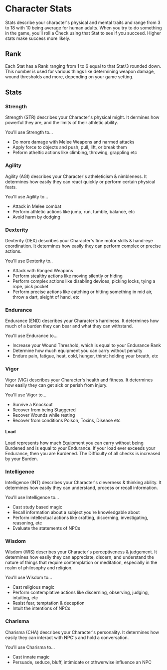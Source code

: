 # Character Stats
Stats describe your character's physical and mental traits and range from 3 to 18 with 10 being average for human adults. When you try to do something in the game, you'll roll a Check using that Stat to see if you succeed. Higher stats make success more likely.

## Rank
Each Stat has a Rank ranging from 1 to 6 equal to that Stat/3 rounded down. This number is used for various things like determining weapon damage, wound thresholds and more, depending on your game setting.

## Stats
### Strength
Strength (STR) describes your Character's physical might. It dermines how powerful they are, and the limits of their athletic ability.

You'll use Strength to...
* Do more damage with Melee Weapons and narmed attacks
* Apply force to objects and push, pull, lift, or break them
* Peform atheltic actions like climbing, throwing, grappling etc

### Agility
Agility (AGI) describes your Character's atheleticism & nimbleness. It determines how easily they can react quickly or perform certain physical feats.

You'll use Agility to...
* Attack in Melee combat
* Perform athletic actions like jump, run, tumble, balance, etc
* Avoid harm by dodging

### Dexterity
Dexterity (DEX) describes your Character's fine motor skills & hand-eye coordination. It determines how easily they can perform complex or precise actions.

You'll use Dexterity to..
* Attack with Ranged Weapons
* Perform stealthy actions like moving silently or hiding
* Perform complex actions like disabling devices, picking locks, tying a rope, pick pocket
* Perform precise actions like catching or hitting something in mid air, throw a dart, sleight of hand, etc

### Endurance
Endurance (END) describes your Character's hardiness. It determines how much of a burden they can bear and what they can withstand.

You'll use Endurance to...
* Increase your Wound Threshold, which is equal to your Endurance Rank
* Determine how much equipment you can carry without penalty
* Endure pain, fatigue, heat, cold, hunger, thirst; holding your breath, etc

### Vigor
Vigor (VIG) describes your Character's health and fitness. It determines how easily they can get sick or perish from injury.

You'll use Vigor to...
* Survive a Knockout
* Recover from being Staggered
* Recover Wounds while resting
* Recover from conditions Poison, Toxins, Disease etc

#### Load
Load represents how much Equipment you can carry without being Burdened and is equal to your Endurance. If your load ever exceeds your Endurance, then you are Burdened. The Difficulty of all checks is increased by your Burden.

### Intelligence
Intelligence (INT) describes your Character's cleverness & thinking ability. It determines how easily they can understand, process or recall information.

You'll use Intelligence to...
* Cast study based magic
* Recall information about a subject you're knowledgable about
* Perform intellectual actions like crafting, discerning, investigating, reasoning, etc
* Evaluate the statements of NPCs

### Wisdom
Wisdom (WIS) describes your Character's perceptiveness & judgement. It determines how easily they can appreciate, discern, and understand the nature of things that require contemplation or meditation, especially in the realm of philosophy and religion.

You'll use Wisdom to...
* Cast religious magic
* Perform contemplative actions like discerning, observing, judging, intuiting, etc
* Resist fear, temptation & deception
* Intuit the intentions of NPCs

### Charisma
Charisma (CHA) describes your Character's personality. It determines how easily they can interact with NPC's and hold a conversation.

You'll use Charisma to...
* Cast innate magic
* Persuade, seduce, bluff, intimidate or othwerwise influence an NPC